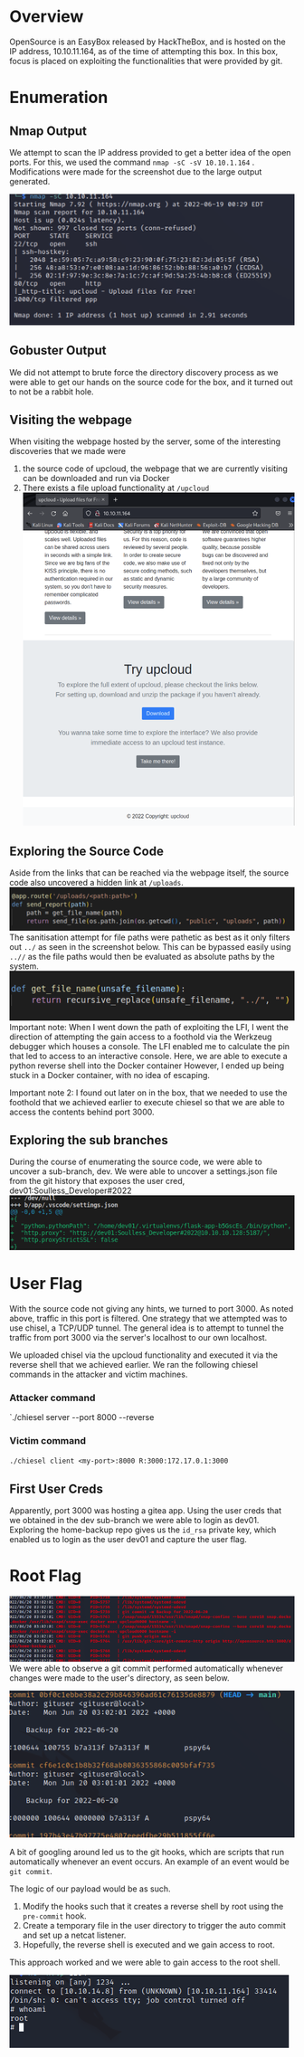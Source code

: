 # Overview
OpenSource is an EasyBox released by HackTheBox, and is hosted on the IP address, 10.10.11.164, as of the time of attempting this box. In this box, focus is placed on exploiting the functionalities that were provided by git.
# Enumeration
## Nmap Output
We attempt to scan the IP address provided to get a better idea of the open ports. For this, we used the command `nmap -sC -sV 10.10.1.164` . Modifications were made for the screenshot due to the large output generated.

![](nmap.png.png)
## Gobuster Output
We did not attempt to brute force the directory discovery process as we were able to get our hands on the source code for the box, and it turned out to not be a rabbit hole.
## Visiting the webpage
When visiting the webpage hosted by the server, some of the interesting discoveries that we made were 
1. the source code of upcloud, the webpage that we are currently visiting can be downloaded and run via Docker
2. There exists a file upload functionality at `/upcloud` 
![](1.png)
## Exploring the Source Code
Aside from the links that can be reached via the webpage itself, the source code also uncovered a hidden link at `/uploads`.  
![](2.png)
The sanitisation attempt for file paths were pathetic as best as it only filters out `../` as seen in the screenshot below. This can be bypassed easily using `..//` as the file paths would then be evaluated as absolute paths by the system.
![](3.png)
Important note: When I went down the path of exploiting the LFI, I went the direction of attempting the gain access to a foothold via the Werkzeug debugger which houses a console. The LFI enabled me to calculate the pin that led to access to an interactive console. Here, we are able to execute a python reverse shell into the Docker container However, I ended up being stuck in a Docker container, with no idea of escaping.

Important note 2: I found out later on in the box, that we needed to use the foothold that we achieved earlier to execute chiesel so that we are able to access the contents behind port 3000.

## Exploring the sub branches
During the course of enumerating the source code, we were able to uncover a sub-branch, dev. We were able to uncover a settings.json file from the git history that exposes the user cred, dev01:Soulless_Developer#2022
![](4.png)
# User Flag
With the source code not giving any hints, we turned to port 3000. As noted above, traffic in this port is filtered. One strategy that we attempted was to use chisel, a TCP/UDP tunnel. The general idea is to attempt to tunnel the traffic from port 3000 via the server's localhost to our own localhost.

We uploaded chisel via the upcloud functionality and executed it via the reverse shell that we achieved earlier. We ran the following chiesel commands in the attacker and victim machines.

### Attacker command
`./chiesel server --port 8000 --reverse

### Victim command 
`./chiesel client <my-port>:8000 R:3000:172.17.0.1:3000`

## First User Creds
Apparently, port 3000 was hosting a gitea app. Using the user creds that we obtained in the dev sub-branch we were able to login as dev01. Exploring the home-backup repo gives us the `id_rsa` private key, which enabled us to login as the user dev01 and capture the user flag.
# Root Flag
![](5.png)
We were able to observe a git commit performed automatically whenever changes were made to the user's directory, as seen below.
  
![](6.png)

A bit of googling around led us to the git hooks, which are scripts that run automatically whenever an event occurs. An example of an event would be `git commit`. 

The logic of our payload would be as such.
1. Modify the hooks such that it creates a reverse shell by root using the `pre-commit` hook.
2. Create a temporary file in the user directory to trigger the auto commit and set up a netcat listener.
3. Hopefully, the reverse shell is executed and we gain access to root.

This approach worked and we were able to gain access to the root shell.
  
![](7.png)

